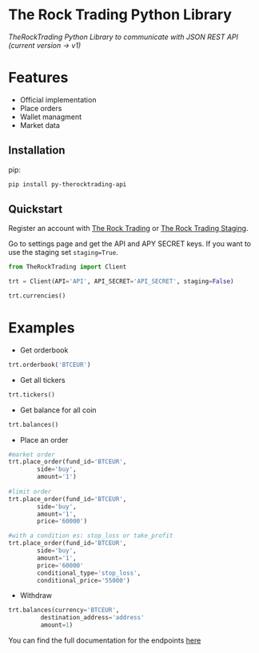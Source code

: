 # The Rock Trading Python Library 
*TheRockTrading Python Library to communicate with JSON REST API (current version -> v1)*
# Features
- Official implementation
- Place orders
- Wallet managment 
- Market data


## Installation

pip:
```sh
pip install py-therocktrading-api
```

## Quickstart

Register an account with [The Rock Trading](https://www.therocktrading.com/)
or [The Rock Trading Staging](https://www.staging-therocktrading.com/).

Go to settings page and get the API and APY SECRET keys.
If you want to use the staging set `staging=True`.

```python
from TheRockTrading import Client

trt = Client(API='API', API_SECRET='API_SECRET', staging=False)

trt.currencies()
```

# Examples
- Get orderbook
```python
trt.orderbook('BTCEUR')
```
- Get all tickers
```python
trt.tickers()
```
- Get balance for all coin
```python
trt.balances()
```
- Place an order
```python
#market order
trt.place_order(fund_id='BTCEUR', 
		side='buy', 
		amount='1')
		
#limit order
trt.place_order(fund_id='BTCEUR', 
		side='buy', 
		amount='1', 
		price='60000')

#with a condition es: stop_loss or take_profit
trt.place_order(fund_id='BTCEUR', 
		side='buy', 
		amount='1', 
		price='60000'
		conditional_type='stop_loss',
		conditional_price='55000')
```
- Withdraw
```python
trt.balances(currency='BTCEUR', 
	     destination_address='address'
	     amount=1)
```

You can find the full documentation for the endpoints [here](https://api.therocktrading.com/doc/v1/index.html#api-Account_API-Currency_withdraw_limits)












